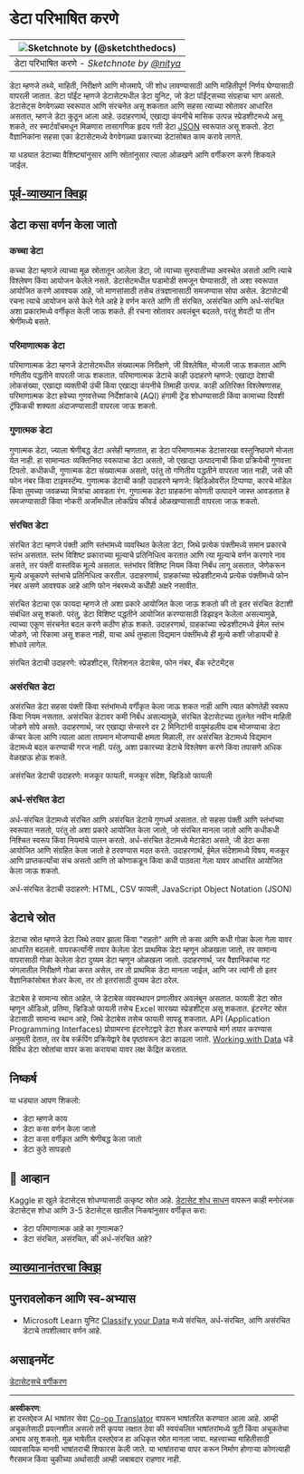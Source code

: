 <!--
CO_OP_TRANSLATOR_METADATA:
{
  "original_hash": "356d12cffc3125db133a2d27b827a745",
  "translation_date": "2025-08-27T17:18:36+00:00",
  "source_file": "1-Introduction/03-defining-data/README.md",
  "language_code": "mr"
}
-->
# डेटा परिभाषित करणे

|![ Sketchnote by [(@sketchthedocs)](https://sketchthedocs.dev) ](../../sketchnotes/03-DefiningData.png)|
|:---:|
|डेटा परिभाषित करणे - _Sketchnote by [@nitya](https://twitter.com/nitya)_ |

डेटा म्हणजे तथ्ये, माहिती, निरीक्षणे आणि मोजमापे, जी शोध लावण्यासाठी आणि माहितीपूर्ण निर्णय घेण्यासाठी वापरली जातात. डेटा पॉईंट म्हणजे डेटासेटमधील डेटा युनिट, जो डेटा पॉईंट्सच्या संग्रहाचा भाग असतो. डेटासेट्स वेगवेगळ्या स्वरूपात आणि संरचनेत असू शकतात आणि सहसा त्याच्या स्रोतावर आधारित असतात, म्हणजे डेटा कुठून आला आहे. उदाहरणार्थ, एखाद्या कंपनीचे मासिक उत्पन्न स्प्रेडशीटमध्ये असू शकते, तर स्मार्टवॉचमधून मिळणारा तासागणिक हृदय गती डेटा [JSON](https://stackoverflow.com/a/383699) स्वरूपात असू शकतो. डेटा वैज्ञानिकांना सहसा एका डेटासेटमध्ये वेगवेगळ्या प्रकारच्या डेटासोबत काम करावे लागते.

या धड्यात डेटाच्या वैशिष्ट्यांनुसार आणि स्रोतांनुसार त्याला ओळखणे आणि वर्गीकरण करणे शिकवले जाईल.

## [पूर्व-व्याख्यान क्विझ](https://purple-hill-04aebfb03.1.azurestaticapps.net/quiz/4)

## डेटा कसा वर्णन केला जातो

### कच्चा डेटा
कच्चा डेटा म्हणजे त्याच्या मूळ स्रोतातून आलेला डेटा, जो त्याच्या सुरुवातीच्या अवस्थेत असतो आणि त्याचे विश्लेषण किंवा आयोजन केलेले नसते. डेटासेटमधील घडामोडी समजून घेण्यासाठी, तो अशा स्वरूपात आयोजित करणे आवश्यक आहे, जो माणसांसाठी तसेच तंत्रज्ञानासाठी समजण्यास सोपा असेल. डेटासेटची रचना त्याचे आयोजन कसे केले गेले आहे हे वर्णन करते आणि ती संरचित, असंरचित आणि अर्ध-संरचित अशा प्रकारांमध्ये वर्गीकृत केली जाऊ शकते. ही रचना स्रोतावर अवलंबून बदलते, परंतु शेवटी या तीन श्रेणींमध्ये बसते.

### परिमाणात्मक डेटा
परिमाणात्मक डेटा म्हणजे डेटासेटमधील संख्यात्मक निरीक्षणे, जी विश्लेषित, मोजली जाऊ शकतात आणि गणितीय पद्धतीने वापरली जाऊ शकतात. परिमाणात्मक डेटाचे काही उदाहरणे म्हणजे: एखाद्या देशाची लोकसंख्या, एखाद्या व्यक्तीची उंची किंवा एखाद्या कंपनीचे तिमाही उत्पन्न. काही अतिरिक्त विश्लेषणासह, परिमाणात्मक डेटा हवेच्या गुणवत्तेच्या निर्देशांकाचे (AQI) हंगामी ट्रेंड शोधण्यासाठी किंवा कामाच्या दिवशी ट्रॅफिकची शक्यता अंदाजण्यासाठी वापरला जाऊ शकतो.

### गुणात्मक डेटा
गुणात्मक डेटा, ज्याला श्रेणीबद्ध डेटा असेही म्हणतात, हा डेटा परिमाणात्मक डेटासारखा वस्तुनिष्ठपणे मोजता येत नाही. हा सामान्यतः व्यक्तिनिष्ठ स्वरूपाचा डेटा असतो, जो एखाद्या उत्पादनाची किंवा प्रक्रियेची गुणवत्ता टिपतो. कधीकधी, गुणात्मक डेटा संख्यात्मक असतो, परंतु तो गणितीय पद्धतीने वापरला जात नाही, जसे की फोन नंबर किंवा टाइमस्टॅम्प. गुणात्मक डेटाची काही उदाहरणे म्हणजे: व्हिडिओवरील टिप्पण्या, कारचे मॉडेल किंवा तुमच्या जवळच्या मित्रांचा आवडता रंग. गुणात्मक डेटा ग्राहकांना कोणती उत्पादने जास्त आवडतात हे समजण्यासाठी किंवा नोकरी अर्जांमधील लोकप्रिय कीवर्ड ओळखण्यासाठी वापरला जाऊ शकतो.

### संरचित डेटा
संरचित डेटा म्हणजे पंक्ती आणि स्तंभांमध्ये व्यवस्थित केलेला डेटा, जिथे प्रत्येक पंक्तीमध्ये समान प्रकारचे स्तंभ असतात. स्तंभ विशिष्ट प्रकाराच्या मूल्याचे प्रतिनिधित्व करतात आणि त्या मूल्याचे वर्णन करणारे नाव असते, तर पंक्ती वास्तविक मूल्ये असतात. स्तंभांवर विशिष्ट नियम किंवा निर्बंध लागू असतात, जेणेकरून मूल्ये अचूकपणे स्तंभाचे प्रतिनिधित्व करतील. उदाहरणार्थ, ग्राहकांच्या स्प्रेडशीटमध्ये प्रत्येक पंक्तीमध्ये फोन नंबर असणे आवश्यक आहे आणि फोन नंबरमध्ये कधीही अक्षरे नसावीत. 

संरचित डेटाचा एक फायदा म्हणजे तो अशा प्रकारे आयोजित केला जाऊ शकतो की तो इतर संरचित डेटाशी संबंधित असू शकतो. परंतु, डेटा विशिष्ट पद्धतीने आयोजित करण्यासाठी डिझाइन केलेला असल्यामुळे, त्याच्या एकूण संरचनेत बदल करणे कठीण होऊ शकते. उदाहरणार्थ, ग्राहकांच्या स्प्रेडशीटमध्ये ईमेल स्तंभ जोडणे, जो रिकामा असू शकत नाही, याचा अर्थ तुम्हाला विद्यमान पंक्तींमध्ये ही मूल्ये कशी जोडायची हे शोधावे लागेल.

संरचित डेटाची उदाहरणे: स्प्रेडशीट्स, रिलेशनल डेटाबेस, फोन नंबर, बँक स्टेटमेंट्स

### असंरचित डेटा
असंरचित डेटा सहसा पंक्ती किंवा स्तंभांमध्ये वर्गीकृत केला जाऊ शकत नाही आणि त्यात कोणतेही स्वरूप किंवा नियम नसतात. असंरचित डेटावर कमी निर्बंध असल्यामुळे, संरचित डेटासेटच्या तुलनेत नवीन माहिती जोडणे सोपे असते. उदाहरणार्थ, जर एखाद्या सेन्सरने दर 2 मिनिटांनी वायुमंडलीय दाब मोजण्याचा डेटा कॅप्चर केला आणि त्याला आता तापमान मोजण्याची क्षमता मिळाली, तर असंरचित डेटामध्ये विद्यमान डेटामध्ये बदल करण्याची गरज नाही. परंतु, अशा प्रकारच्या डेटाचे विश्लेषण करणे किंवा तपासणे अधिक वेळखाऊ होऊ शकते.

असंरचित डेटाची उदाहरणे: मजकूर फायली, मजकूर संदेश, व्हिडिओ फायली

### अर्ध-संरचित डेटा
अर्ध-संरचित डेटामध्ये संरचित आणि असंरचित डेटाचे गुणधर्म असतात. तो सहसा पंक्ती आणि स्तंभांच्या स्वरूपात नसतो, परंतु तो अशा प्रकारे आयोजित केला जातो, जो संरचित मानला जातो आणि कधीकधी निश्चित स्वरूप किंवा नियमांचे पालन करतो. अर्ध-संरचित डेटामध्ये मेटाडेटा असते, जी डेटा कसा आयोजित आणि संग्रहित केला जातो हे ठरवण्यास मदत करते. उदाहरणार्थ, ईमेल संदेशामध्ये विषय, मजकूर आणि प्राप्तकर्त्यांचा संच असतो आणि तो कोणाकडून किंवा कधी पाठवला गेला यावर आधारित आयोजित केला जाऊ शकतो.

अर्ध-संरचित डेटाची उदाहरणे: HTML, CSV फायली, JavaScript Object Notation (JSON)

## डेटाचे स्रोत

डेटाचा स्रोत म्हणजे डेटा जिथे तयार झाला किंवा "राहतो" आणि तो कसा आणि कधी गोळा केला गेला यावर आधारित बदलतो. वापरकर्त्यांनी तयार केलेला डेटा प्राथमिक डेटा म्हणून ओळखला जातो, तर सामान्य वापरासाठी गोळा केलेला डेटा दुय्यम डेटा म्हणून ओळखला जातो. उदाहरणार्थ, जर वैज्ञानिकांचा गट जंगलातील निरीक्षणे गोळा करत असेल, तर तो प्राथमिक डेटा मानला जाईल, आणि जर त्यांनी तो इतर वैज्ञानिकांसोबत शेअर केला, तर तो इतरांसाठी दुय्यम डेटा ठरेल.

डेटाबेस हे सामान्य स्रोत आहेत, जे डेटाबेस व्यवस्थापन प्रणालीवर अवलंबून असतात. फायली डेटा स्रोत म्हणून ऑडिओ, प्रतिमा, व्हिडिओ फायली तसेच Excel सारख्या स्प्रेडशीट्स असू शकतात. इंटरनेट स्रोत डेटासाठी सामान्य स्थान आहे, जिथे डेटाबेस तसेच फायली सापडू शकतात. API (Application Programming Interfaces) प्रोग्रामरना इंटरनेटद्वारे डेटा शेअर करण्याचे मार्ग तयार करण्यास अनुमती देतात, तर वेब स्क्रॅपिंग प्रक्रियेद्वारे वेब पृष्ठांवरून डेटा काढला जातो. [Working with Data](../../../../../../../../../2-Working-With-Data) धडे विविध डेटा स्रोतांचा वापर कसा करायचा यावर लक्ष केंद्रित करतात.

## निष्कर्ष

या धड्यात आपण शिकलो:

- डेटा म्हणजे काय
- डेटा कसा वर्णन केला जातो
- डेटा कसा वर्गीकृत आणि श्रेणीबद्ध केला जातो
- डेटा कुठे सापडतो

## 🚀 आव्हान

Kaggle हा खुले डेटासेट्स शोधण्यासाठी उत्कृष्ट स्रोत आहे. [डेटासेट शोध साधन](https://www.kaggle.com/datasets) वापरून काही मनोरंजक डेटासेट्स शोधा आणि 3-5 डेटासेट्स खालील निकषांनुसार वर्गीकृत करा:

- डेटा परिमाणात्मक आहे का गुणात्मक?  
- डेटा संरचित, असंरचित, की अर्ध-संरचित आहे?

## [व्याख्यानानंतरचा क्विझ](https://purple-hill-04aebfb03.1.azurestaticapps.net/quiz/5)

## पुनरावलोकन आणि स्व-अभ्यास

- Microsoft Learn युनिट [Classify your Data](https://docs.microsoft.com/en-us/learn/modules/choose-storage-approach-in-azure/2-classify-data) मध्ये संरचित, अर्ध-संरचित, आणि असंरचित डेटाचे तपशीलवार वर्णन आहे.

## असाइनमेंट

[डेटासेट्सचे वर्गीकरण](assignment.md)

---

**अस्वीकरण**:  
हा दस्तऐवज AI भाषांतर सेवा [Co-op Translator](https://github.com/Azure/co-op-translator) वापरून भाषांतरित करण्यात आला आहे. आम्ही अचूकतेसाठी प्रयत्नशील असलो तरी कृपया लक्षात ठेवा की स्वयंचलित भाषांतरांमध्ये त्रुटी किंवा अचूकतेचा अभाव असू शकतो. मूळ भाषेतील दस्तऐवज हा अधिकृत स्रोत मानला जावा. महत्त्वाच्या माहितीसाठी व्यावसायिक मानवी भाषांतराची शिफारस केली जाते. या भाषांतराचा वापर करून निर्माण होणाऱ्या कोणत्याही गैरसमज किंवा चुकीच्या अर्थासाठी आम्ही जबाबदार राहणार नाही.